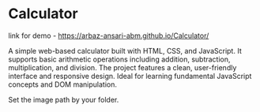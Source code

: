 # Calculator

link for demo - https://arbaz-ansari-abm.github.io/Calculator/

A simple web-based calculator built with HTML, CSS, and JavaScript. It supports basic arithmetic operations including addition, subtraction, multiplication, and division. The project features a clean, user-friendly interface and responsive design. Ideal for learning fundamental JavaScript concepts and DOM manipulation.

Set the image path by your folder.
